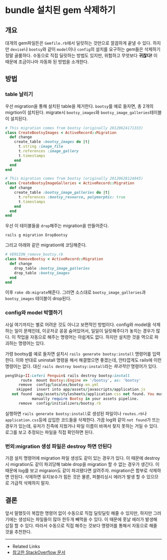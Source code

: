 # bundle 설치된 gem 삭제하기

## 개요
대개의 gem파일든은 `Gemfile.rb`에서 딜릿하는 것만으로 깔끔하게 끝낼 수 있다. 하지만 `devise`나 `bootsy`와 같이 `model`이나 `config`의 설치를 요구하는 gem들은 삭제하기 정말 골룸하다. 수동으로 직접 딜릿하는 방법도 있지만, 위험하고 무엇보다 **귀찮다!** 이 때문에 조금이나마 자동화 된 방법을 소개한다.

## 방법
### table 날리기
우선 migration을 통해 설치된 table을 제거한다. `bootsy`를 예로 들자면, 총 2개의 migrtion이 설치된다. migrate시 `bootsy_images`와 `bootsy_image_galleries`테이블이 설치된다.
```ruby
# This migration comes from bootsy (originally 20120624171333)
class CreateBootsyImages < ActiveRecord::Migration
  def change
    create_table :bootsy_images do |t|
      t.string :image_file
      t.references :image_gallery
      t.timestamps
    end
  end
end

# This migration comes from bootsy (originally 20120628124845)
class CreateBootsyImageGalleries < ActiveRecord::Migration
  def change
    create_table :bootsy_image_galleries do |t|
      t.references :bootsy_resource, polymorphic: true
      t.timestamps
    end
  end
end
```

우선 이 테이블들을 `drop`해주는 migration을 만들어준다.

```shell
rails g migration DropBootsy
```

그리고 아래와 같은 migration에 코딩해준다. 

```ruby
# VERSION_remove_bootsy.rb
class RemoveBootsy < ActiveRecord::Migration
  def change
    drop_table :bootsy_image_galleries
    drop_table :bootsy_images
  end
end
```

이후 `rake db:migrate`해준다. 그러면 소스대로 `bootsy_image_galleries`과 `bootsy_images` 테이블이 drop된다.

### config와 model 박멸하기
사실 여기까지는 별로 어려운 것도 아니고 보편적인 방법이다. config와 model을 삭제하는 일이 문제인데, 이곳저곳 꽁꽁 숨어있어서, 일일이 딜릿해주다가 놓치는 경우가 많다. 이 작업을 자동으로 해주는 명령어는 아쉽게도 없다. 하지만 설치한 것을 역으로 파괴하는 명령어는 있다. 

가령 bootsy를 예로 들자면 설치시 `rails generate bootsy:install` 명령어를 입력한다. 이와 반대로 uninstall 명령을 해서 해결했으면 좋겠는데, 안타깝게도 rails에 이런 명령어는 없다. 대신 `rails destroy bootsy:install`라는 *파괴적인* 명령어가 있다.

```ruby
pengShip-II:Leferi Penguin$ rails destroy bootsy:install
       route  mount Bootsy::Engine => '/bootsy', as: 'bootsy'
      remove  config/locales/bootsy.en.yml
     skipped  insert into app/assets/javascripts/application.js
   not found  app/assets/stylesheets/application.css not found. You must
            manually require Bootsy in your assets pipeline.
      remove  config/initializers/bootsy.rb
```

실행하면 `rails generate bootsy:install`로 생성된 파일이나 `routes.rb`나 `application.css`등에 삽입한 코드들을 삭제한다. 가끔 log와 같이 `not found`가 뜨는 경우가 있는데, 유저가 진즉에 지웠거나 파일 이름이 바껴서 찾지 못하는 거일 수 있다. 로그를 보고 추정되는 파일을 직접 확인하면 된다.

### 번외:migration 생성 파일은 destroy 하면 안된다
가끔 설치 명령어에 migration 파일 생성도 같이 있는 경우가 있다. 이 때문에 destroy시 migration도 같이 파괴당해 table drop을 migration 할 수 없는 경우가 생긴다. 이 때문에 log를 보고 migraion도 같이 파괴됐다면 살려주자. migration은 함부로 삭제하면 안된다. 삭제하면 유지보수가 힘든 것은 물론, 퍼블리싱시 에러가 발생 할 수 있으므로 가급적 삭제하지 말자.

## 결론
앞서 말했듯이 복잡한 명령어 없이 수동으로 직접 딜릿딜릿 해줄 수 있지만, 하지만 그러기에는 생성되는 파일들이 많아 한두개 빼먹을 수 있다. 이 때문에 훗날 에러가 발생해 삽질 할 수 있다. 따라서 수동으로 직접 해주는 것보다 명령어를 통해서 자동으로 해줄 것을 추천한다.

---
* Related Links
 * [참고한 StackOverflow 문서](http://stackoverflow.com/a/26219130/3910390)